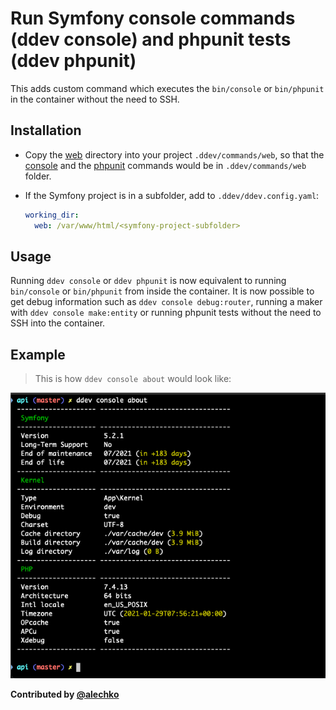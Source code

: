 # Run Symfony console commands (ddev console) and phpunit tests (ddev phpunit)

This adds custom command which executes the `bin/console` or `bin/phpunit` in the container without the need to SSH.

## Installation

- Copy the [web](web/) directory into your project `.ddev/commands/web`, so that the [console](web/console) and the [phpunit](web/phpunit) commands would be in `.ddev/commands/web` folder.

- If the Symfony project is in a subfolder, add to `.ddev/ddev.config.yaml`:
  ```yaml
  working_dir:
    web: /var/www/html/<symfony-project-subfolder>
  ```

## Usage

Running `ddev console` or `ddev phpunit` is now equivalent to running `bin/console` or `bin/phpunit` from inside the container. It is now possible to get debug information such as `ddev console debug:router`, running a maker with `ddev console make:entity` or running phpunit tests without the need to SSH into the container.

## Example

> This is how `ddev console about` would look like:

![console](console-about-example.png)

**Contributed by [@alechko](https://github.com/alechko)**

